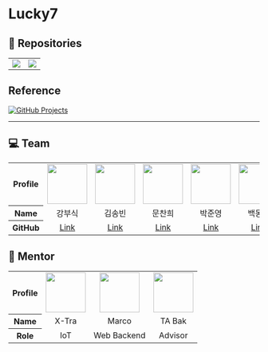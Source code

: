 # Lucky7

## :telescope: Repositories

<table style="width: 50%;">
  <tr>
    <td style="border:none;">
      <a href="https://github.com/nhnacademy-aiot2-lucky7/spring-cloud-gateway">
        <img src="https://github-readme-stats.vercel.app/api/pin/?username=nhnacademy-aiot2-lucky7&repo=spring-cloud-gateway&theme=github_dark&hide_border=true" />
      </a>
    </td>
    <td style="border:none;">
      <a href="https://github.com/nhnacademy-aiot2-lucky7/spring-cloud-eureka">
        <img src="https://github-readme-stats.vercel.app/api/pin/?username=nhnacademy-aiot2-lucky7&repo=spring-cloud-eureka&theme=github_dark&hide_border=true" />
      </a>
    </td>
  </tr>
</table>

<!-- [![Readme Card](https://github-readme-stats.vercel.app/api/pin/?username=nhnacademy-aiot2-lucky7&repo=&theme=github_dark&hide_border=true)](https://github.com/nhnacademy-aiot2-lucky7/) -->

## Reference

<a href="https://github.com/orgs/nhnacademy-aiot2-lucky7/projects/24/views/11" target="_blank">
  <img src="https://img.shields.io/badge/GitHub-Project_Board-blue?logo=github" alt="GitHub Projects" />
</a>


---

## :computer: Team

<table>
  <tr align="center">
    <th>Profile</th>
    <td>
      <img src="https://avatars.githubusercontent.com/u/72724785?v=4" width="80" alt=""/>
    </td>
    <td>
      <img src="https://avatars.githubusercontent.com/u/118897208?v=4" width="80" alt=""/>
    </td>
    <td>
      <img src="https://avatars.githubusercontent.com/u/80397007?v=4" width="80" alt=""/>
    </td>
    <td>
      <img src="https://avatars.githubusercontent.com/u/134957895?v=4" width="80" alt=""/>
    </td>
    <td>
      <img src="https://avatars.githubusercontent.com/u/54105266?v=4" width="80" alt=""/>
    </td>
    <td>
      <img src="https://avatars.githubusercontent.com/u/180140997?v=4" width="80" alt=""/>
    </td>
    <td>
      <img src="https://avatars.githubusercontent.com/u/94730654?v=4" width="80" alt=""/>
    </td>
  </tr>
  <tr align="center">
    <th>Name</th>
    <td>강부식</td>
    <td>김송빈</td>
    <td>문찬희</td>
    <td>박준영</td>
    <td>백동호</td>
    <td>송영찬</td>
    <td>이동현</td>
  </tr>
  <tr align="center">
    <th>GitHub</th>
    <td><a href="https://github.com/once217">Link</a></td>
    <td><a href="https://github.com/Kimsongbeen">Link</a></td>
    <td><a href="https://github.com/HwangSlater">Link</a></td>
    <td><a href="https://github.com/jy37414">Link</a></td>
    <td><a href="https://github.com/st120712">Link</a></td>
    <td><a href="https://github.com/youngchan0510">Link</a></td>
    <td><a href="https://github.com/Rayhke">Link</a></td>
  </tr>
</table>

## :open_book: Mentor

<table>
  <tr align="center">
    <th>Profile</th>
    <td>
      <img src="https://avatars.githubusercontent.com/u/7665315?v=4" width="80" alt=""/>
    </td>
    <td>
      <img src="https://avatars.githubusercontent.com/u/89076087?v=4" width="80" alt=""/>
    </td>
    <td>
      <img src="https://avatars.githubusercontent.com/u/80664194?v=4" width="80" alt=""/>
    </td>
  </tr>
  <tr align="center">
    <th>Name</th>
    <td>X-Tra</td>
    <td>Marco</td>
    <td>TA Bak</td>
  </tr>
  <tr align="center">
    <th>Role</th>
    <td>IoT</td>
    <td>Web Backend</td>
    <td>Advisor</td>
  </tr>
</table>